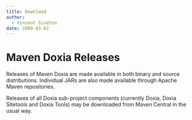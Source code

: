 ```yaml
---
title: Download
author: 
  - Vincent Siveton
date: 2009-03-02
---
```


<!-- Licensed to the Apache Software Foundation (ASF) under one-->
<!-- or more contributor license agreements.  See the NOTICE file-->
<!-- distributed with this work for additional information-->
<!-- regarding copyright ownership.  The ASF licenses this file-->
<!-- to you under the Apache License, Version 2.0 (the-->
<!-- "License"); you may not use this file except in compliance-->
<!-- with the License.  You may obtain a copy of the License at-->
<!---->
<!--   http://www.apache.org/licenses/LICENSE-2.0-->
<!---->
<!-- Unless required by applicable law or agreed to in writing,-->
<!-- software distributed under the License is distributed on an-->
<!-- "AS IS" BASIS, WITHOUT WARRANTIES OR CONDITIONS OF ANY-->
<!-- KIND, either express or implied.  See the License for the-->
<!-- specific language governing permissions and limitations-->
<!-- under the License.-->

# Maven Doxia Releases

Releases of Maven Doxia are made available in both binary and source distributions. Individual JARs are also made available through Apache Maven repositories.

Releases of all Doxia sub-project components \(currently Doxia, Doxia Sitetools and Doxia Tools\) may be downloaded from Maven Central in the usual way.
